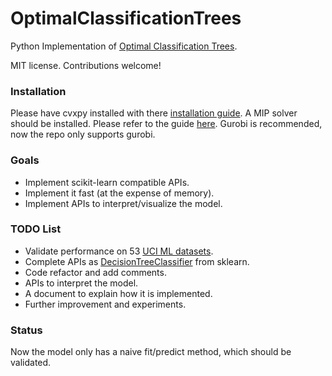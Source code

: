 # OptimalClassificationTrees
Python Implementation of [Optimal Classification Trees](https://dspace.mit.edu/handle/1721.1/110328).

MIT license. Contributions welcome!

### Installation
Please have cvxpy installed with there [installation guide](http://www.cvxpy.org/install/index.html).
A MIP solver should be installed. Please refer to the guide [here](https://www.cvxpy.org/tutorial/advanced/index.html#choosing-a-solver). Gurobi is recommended, now the repo only supports gurobi.

### Goals
-   Implement scikit-learn compatible APIs.
-   Implement it fast (at the expense of memory).
-   Implement APIs to interpret/visualize the model.

### TODO List
-   Validate performance on 53 [UCI ML datasets](http://archive.ics.uci.edu/ml/index.php).
-   Complete APIs as [DecisionTreeClassifier](https://github.com/scikit-learn/scikit-learn/blob/master/sklearn/tree/tree.py) from sklearn.
-   Code refactor and add comments.
-   APIs to interpret the model.
-   A document to explain how it is implemented.
-   Further improvement and experiments.

### Status
Now the model only has a naive fit/predict method, which should be validated.